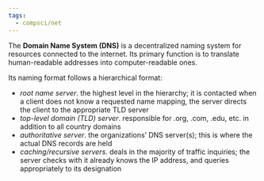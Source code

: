 ```yaml
---
tags:
  - compsci/net
---
```

The **Domain Name System (DNS)** is a decentralized naming system for resources connected to the internet. Its primary function is to translate human-readable addresses into computer-readable ones. 

Its naming format follows a hierarchical format:
- *root name server*. the highest level in the hierarchy; it is contacted when a client does not know a requested name mapping, the server directs the client to the appropriate TLD server
- *top-level domain (TLD) server*. responsible for .org, .com, .edu, etc. in addition to all country domains
- *authoritative server*. the organizations’ DNS server(s); this is where the actual DNS records are held
- *caching/recursive servers*. deals in the majority of traffic inquiries; the server checks with it already knows the IP address, and queries appropriately to its designation
